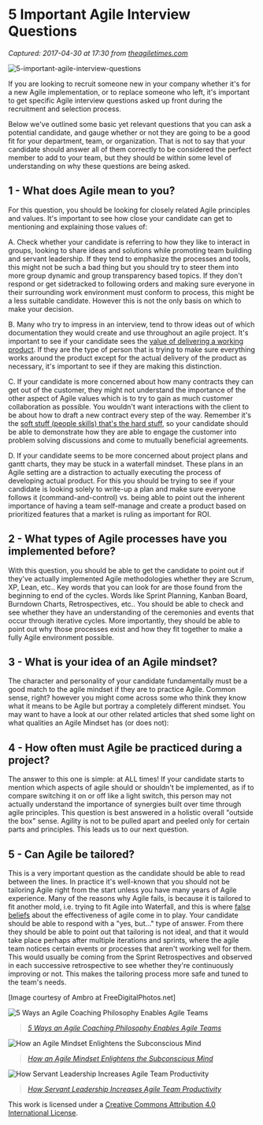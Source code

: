 # 5 Important Agile Interview Questions

_Captured: 2017-04-30 at 17:30 from [theagiletimes.com](http://theagiletimes.com/5-important-agile-interview-questions/)_

![5-important-agile-interview-questions](https://i1.wp.com/theagiletimes.com/wp-content/uploads/2015/10/ID-10066419.jpg?resize=200%2C301)

If you are looking to recruit someone new in your company whether it's for a new Agile implementation, or to replace someone who left, it's important to get specific Agile interview questions asked up front during the recruitment and selection process.

Below we've outlined some basic yet relevant questions that you can ask a potential candidate, and gauge whether or not they are going to be a good fit for your department, team, or organization. That is not to say that your candidate should answer all of them correctly to be considered the perfect member to add to your team, but they should be within some level of understanding on why these questions are being asked.

## 1 - What does Agile mean to you?

For this question, you should be looking for closely related Agile principles and values. It's important to see how close your candidate can get to mentioning and explaining those values of:

A. Check whether your candidate is referring to how they like to interact in groups, looking to share ideas and solutions while promoting team building and servant leadership. If they tend to emphasize the processes and tools, this might not be such a bad thing but you should try to steer them into more group dynamic and group transparency based topics. If they don't respond or get sidetracked to following orders and making sure everyone in their surrounding work environment must conform to process, this might be a less suitable candidate. However this is not the only basis on which to make your decision.

B. Many who try to impress in an interview, tend to throw ideas out of which documentation they would create and use throughout an agile project. It's important to see if your candidate sees the [value of delivering a working product](http://theagiletimes.com/how-agile-approach-boosts-value-cycle/). If they are the type of person that is trying to make sure everything works around the product except for the actual delivery of the product as necessary, it's important to see if they are making this distinction.

C. If your candidate is more concerned about how many contracts they can get out of the customer, they might not understand the importance of the other aspect of Agile values which is to try to gain as much customer collaboration as possible. You wouldn't want interactions with the client to be about how to draft a new contract every step of the way. Remember it's the [soft stuff (people skills) that's the hard stuff](http://www.fastcompany.com/984422/soft-stuff-hard-stuff), so your candidate should be able to demonstrate how they are able to engage the customer into problem solving discussions and come to mutually beneficial agreements.

D. If your candidate seems to be more concerned about project plans and gantt charts, they may be stuck in a waterfall mindset. These plans in an Agile setting are a distraction to actually executing the process of developing actual product. For this you should be trying to see if your candidate is looking solely to write-up a plan and make sure everyone follows it (command-and-control) vs. being able to point out the inherent importance of having a team self-manage and create a product based on prioritized features that a market is ruling as important for ROI.

## 2 - What types of Agile processes have you implemented before?

With this question, you should be able to get the candidate to point out if they've actually implemented Agile methodologies whether they are Scrum, XP, Lean, etc.. Key words that you can look for are those found from the beginning to end of the cycles. Words like Sprint Planning, Kanban Board, Burndown Charts, Retrospectives, etc.. You should be able to check and see whether they have an understanding of the ceremonies and events that occur through iterative cycles. More importantly, they should be able to point out why those processes exist and how they fit together to make a fully Agile environment possible.

## 3 - What is your idea of an Agile mindset?

The character and personality of your candidate fundamentally must be a good match to the agile mindset if they are to practice Agile. Common sense, right? however you might come across some who think they know what it means to be Agile but portray a completely different mindset. You may want to have a look at our other related articles that shed some light on what qualities an Agile Mindset has (or does not):

## 4 - How often must Agile be practiced during a project?

The answer to this one is simple: at ALL times! If your candidate starts to mention which aspects of agile should or shouldn't be implemented, as if to compare switching it on or off like a light switch, this person may not actually understand the importance of synergies built over time through agile principles. This question is best answered in a holistic overall "outside the box" sense. Agility is not to be pulled apart and peeled only for certain parts and principles. This leads us to our next question.

## 5 - Can Agile be tailored?

This is a very important question as the candidate should be able to read between the lines. In practice it's well-known that you should not be tailoring Agile right from the start unless you have many years of Agile experience. Many of the reasons why Agile fails, is because it is tailored to fit another mold, i.e. trying to fit Agile into Waterfall, and this is where [false beliefs](http://theagiletimes.com/top-5-agile-myths-and-misconceptions/) about the effectiveness of agile come in to play. Your candidate should be able to respond with a "yes, but…" type of answer. From there they should be able to point out that tailoring is not ideal, and that it would take place perhaps after multiple iterations and sprints, where the agile team notices certain events or processes that aren't working well for them. This would usually be coming from the Sprint Retrospectives and observed in each successive retrospective to see whether they're continuously improving or not. This makes the tailoring process more safe and tuned to the team's needs.

[Image courtesy of Ambro at FreeDigitalPhotos.net]

![5 Ways an Agile Coaching Philosophy Enables Agile Teams](https://i0.wp.com/theagiletimes.com/wp-content/uploads/2015/07/ID-10067374-150x150.jpg?resize=350%2C200)

> _[5 Ways an Agile Coaching Philosophy Enables Agile Teams](http://theagiletimes.com/5-ways-agile-coaching-philosophy-enables-agile-teams/)_

![How an Agile Mindset Enlightens the Subconscious Mind](https://i0.wp.com/theagiletimes.com/wp-content/uploads/2015/11/ID-100248789-200x300.jpg?resize=350%2C200)

> _[How an Agile Mindset Enlightens the Subconscious Mind](http://theagiletimes.com/how-agile-mindset-enlightens-subconscious-mind/)_

![How Servant Leadership Increases Agile Team Productivity](https://i0.wp.com/theagiletimes.com/wp-content/uploads/2015/06/ID-100248868-150x150.jpg?resize=350%2C200)

> _[How Servant Leadership Increases Agile Team Productivity](http://theagiletimes.com/how-servant-leadership-increases-agile-team-productivity/)_

This work is licensed under a [Creative Commons Attribution 4.0 International License](https://creativecommons.org/licenses/by/4.0/).
